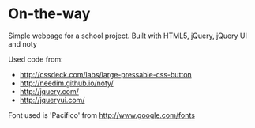 On-the-way
==========

Simple webpage for a school project. Built with HTML5, jQuery, jQuery UI and noty

Used code from:
- http://cssdeck.com/labs/large-pressable-css-button
- http://needim.github.io/noty/
- http://jquery.com/
- http://jqueryui.com/

Font used is 'Pacifico' from http://www.google.com/fonts 
